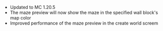 * Updated to MC 1.20.5
* The maze preview will now show the maze in the specified wall block's map color
* Improved performance of the maze preview in the create world screem